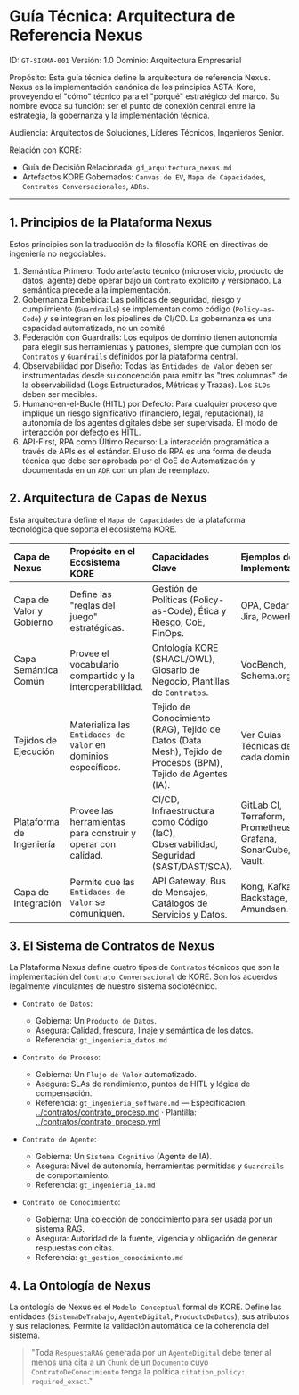 # Guía Técnica: Arquitectura de Referencia Nexus

ID: `GT-SIGMA-001`
Versión: 1.0
Dominio: Arquitectura Empresarial

Propósito: Esta guía técnica define la arquitectura de referencia Nexus. Nexus es la implementación canónica de los principios ASTA-Kore, proveyendo el "cómo" técnico para el "porqué" estratégico del marco. Su nombre evoca su función: ser el punto de conexión central entre la estrategia, la gobernanza y la implementación técnica.

Audiencia: Arquitectos de Soluciones, Líderes Técnicos, Ingenieros Senior.

Relación con KORE:

* Guía de Decisión Relacionada: `gd_arquitectura_nexus.md`
* Artefactos KORE Gobernados: `Canvas de EV`, `Mapa de Capacidades`, `Contratos Conversacionales`, `ADRs`.

---

## 1. Principios de la Plataforma Nexus

Estos principios son la traducción de la filosofía KORE en directivas de ingeniería no negociables.

1. Semántica Primero: Todo artefacto técnico (microservicio, producto de datos, agente) debe operar bajo un `Contrato` explícito y versionado. La semántica precede a la implementación.
2. Gobernanza Embebida: Las políticas de seguridad, riesgo y cumplimiento (`Guardrails`) se implementan como código (`Policy-as-Code`) y se integran en los pipelines de CI/CD. La gobernanza es una capacidad automatizada, no un comité.
3. Federación con Guardrails: Los equipos de dominio tienen autonomía para elegir sus herramientas y patrones, siempre que cumplan con los `Contratos` y `Guardrails` definidos por la plataforma central.
4. Observabilidad por Diseño: Todas las `Entidades de Valor` deben ser instrumentadas desde su concepción para emitir las "tres columnas" de la observabilidad (Logs Estructurados, Métricas y Trazas). Los `SLOs` deben ser medibles.
5. Humano-en-el-Bucle (HITL) por Defecto: Para cualquier proceso que implique un riesgo significativo (financiero, legal, reputacional), la autonomía de los agentes digitales debe ser supervisada. El modo de interacción por defecto es HITL.
6. API-First, RPA como Último Recurso: La interacción programática a través de APIs es el estándar. El uso de RPA es una forma de deuda técnica que debe ser aprobada por el CoE de Automatización y documentada en un `ADR` con un plan de reemplazo.

## 2. Arquitectura de Capas de Nexus

Esta arquitectura define el `Mapa de Capacidades` de la plataforma tecnológica que soporta el ecosistema KORE.

| Capa de Nexus | Propósito en el Ecosistema KORE | Capacidades Clave | Ejemplos de Implementación | **Alternativas Soberanas / Open-Source** |
| :--- | :--- | :--- | :--- | :--- |
| Capa de Valor y Gobierno | Define las "reglas del juego" estratégicas. | Gestión de Políticas (Policy-as-Code), Ética y Riesgo, CoE, FinOps. | OPA, Cedar, Jira, PowerBI. | **OPA, Kyverno, GitLab Issues, Superset** |
| Capa Semántica Común | Provee el vocabulario compartido y la interoperabilidad. | Ontología KORE (SHACL/OWL), Glosario de Negocio, Plantillas de `Contratos`. | VocBench, Schema.org, Git. | **Git, Open-source web editors** |
| Tejidos de Ejecución | Materializa las `Entidades de Valor` en dominios específicos. | Tejido de Conocimiento (RAG), Tejido de Datos (Data Mesh), Tejido de Procesos (BPM), Tejido de Agentes (IA). | Ver Guías Técnicas de cada dominio. | **(Ver Guías Técnicas específicas)** |
| Plataforma de Ingeniería | Provee las herramientas para construir y operar con calidad. | CI/CD, Infraestructura como Código (IaC), Observabilidad, Seguridad (SAST/DAST/SCA). | GitLab CI, Terraform, Prometheus, Grafana, SonarQube, Vault. | **Jenkins, OpenTofu, VictoriaMetrics, Trivy, Vault** |
| Capa de Integración | Permite que las `Entidades de Valor` se comuniquen. | API Gateway, Bus de Mensajes, Catálogos de Servicios y Datos. | Kong, Kafka, Backstage, Amundsen. | **Apache APISIX, RabbitMQ, NATS, Backstage** |

## 3. El Sistema de Contratos de Nexus

La Plataforma Nexus define cuatro tipos de `Contratos` técnicos que son la implementación del `Contrato Conversacional` de KORE. Son los acuerdos legalmente vinculantes de nuestro sistema sociotécnico.

* `Contrato de Datos`:
  * Gobierna: Un `Producto de Datos`.
  * Asegura: Calidad, frescura, linaje y semántica de los datos.
  * Referencia: `gt_ingenieria_datos.md`

* `Contrato de Proceso`:
  * Gobierna: Un `Flujo de Valor` automatizado.
  * Asegura: SLAs de rendimiento, puntos de HITL y lógica de compensación.
  * Referencia: `gt_ingenieria_software.md` — Especificación: [../contratos/contrato_proceso.md](../contratos/contrato_proceso.md) · Plantilla: [../contratos/contrato_proceso.yml](../contratos/contrato_proceso.yml)

* `Contrato de Agente`:
  * Gobierna: Un `Sistema Cognitivo` (Agente de IA).
  * Asegura: Nivel de autonomía, herramientas permitidas y `Guardrails` de comportamiento.
  * Referencia: `gt_ingenieria_ia.md`

* `Contrato de Conocimiento`:
  * Gobierna: Una colección de conocimiento para ser usada por un sistema RAG.
  * Asegura: Autoridad de la fuente, vigencia y obligación de generar respuestas con citas.
  * Referencia: `gt_gestion_conocimiento.md`

## 4. La Ontología de Nexus

La ontología de Nexus es el `Modelo Conceptual` formal de KORE. Define las entidades (`SistemaDeTrabajo`, `AgenteDigital`, `ProductoDeDatos`), sus atributos y sus relaciones. Permite la validación automática de la coherencia del sistema.
> "Toda `RespuestaRAG` generada por un `AgenteDigital` debe tener al menos una cita a un `Chunk` de un `Documento` cuyo `ContratoDeConocimiento` tenga la política `citation_policy: required_exact`."

